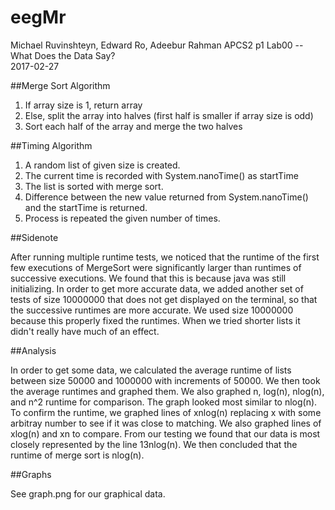 # eegMr

Michael Ruvinshteyn, Edward Ro, Adeebur Rahman
APCS2 p1
Lab00 -- What Does the Data Say?  
2017-02-27


##Merge Sort Algorithm

1. If array size is 1, return array
2. Else, split the array into halves (first half is smaller if array size is odd)
3. Sort each half of the array and merge the two halves

##Timing Algorithm

1. A random list of given size is created.
2. The current time is recorded with System.nanoTime() as startTime
3. The list is sorted with merge sort.
4. Difference between the new value returned from System.nanoTime() and the startTime is returned.
5. Process is repeated the given number of times.

##Sidenote

After running multiple runtime tests, we noticed that the runtime of the first few executions of MergeSort were significantly larger than runtimes of successive executions. We found that this is because java was still initializing. In order to get more accurate data, we added another set of tests of size 10000000 that does not get displayed on the terminal, so that the successive runtimes are more accurate. We used size 10000000 because this properly fixed the runtimes. When we tried shorter lists it didn't really have much of an effect. 

##Analysis

In order to get some data, we calculated the average runtime of lists between size 50000 and 1000000 with increments of 50000. We then took the average runtimes and graphed them. We also graphed n, log(n), nlog(n), and n^2 runtime for comparison. The graph looked most similar to nlog(n). To confirm the runtime, we graphed lines of xnlog(n) replacing x with some arbitray number to see if it was close to matching. We also graphed lines of xlog(n) and xn to compare. From our testing we found that our data is most closely represented by the line 13nlog(n). We then concluded that the runtime of merge sort is nlog(n).

##Graphs

See graph.png for our graphical data.